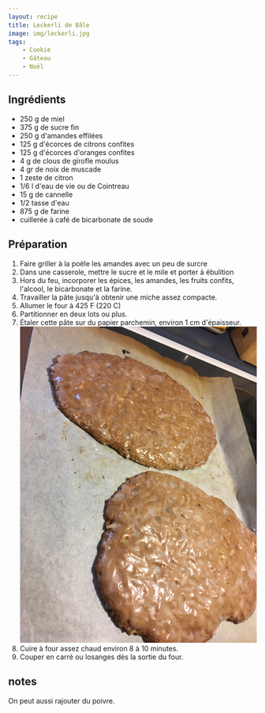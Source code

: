 ```yaml
---
layout: recipe
title: Leckerli de Bâle
image: img/leckerli.jpg  
tags:
    - Cookie
    - Gâteau
    - Noël
---
```

## Ingrédients
* 250 g de miel
* 375 g de sucre fin
* 250 g d'amandes effilées
* 125 g d'écorces de citrons confites
* 125 g d'écorces d'oranges confites
* 4 g de clous de girofle moulus
* 4 gr de noix de muscade
* 1 zeste de citron
* 1/6 l d'eau de vie ou de Cointreau
* 15 g de cannelle
* 1/2 tasse d'eau
* 875 g de farine
* cuillerée à café de bicarbonate de soude

## Préparation
1. Faire griller à la poële les amandes avec un peu de surcre
2. Dans une casserole, mettre le sucre et le mile et porter à ébulition
3. Hors du feu, incorporer les épices, les amandes, les fruits confits, l'alcool, le bicarbonate et la farine.
4. Travailler la päte jusqu'à obtenir une miche assez compacte.
4. Allumer le four à 425 F (220 C)
5. Partitionner en deux lots ou plus.
6. Étaler cette pâte sur du papier parchemin, environ 1 cm d'épaisseur.
![image2](img/leckerli-1.jpg)
7. Cuire à four assez chaud environ 8 à 10 minutes.
8. Couper en carré ou losanges dès la sortie du four.

## notes
On peut aussi rajouter du poivre.

